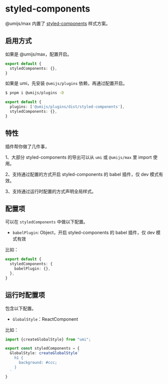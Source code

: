 # styled-components

@umijs/max 内置了 [styled-components](https://styled-components.com/) 样式方案。

## 启用方式

如果是 @umijs/max，配置开启。

```ts {2}
export default {
  styledComponents: {},
}
```

如果是 umi，先安装 `@umijs/plugins` 依赖，再通过配置开启。

```bash
$ pnpm i @umijs/plugins -D
```

```ts
export default {
  plugins: ['@umijs/plugins/dist/styled-components'],
  styledComponents: {},
}
```

## 特性

插件帮你做了几件事，

1、大部分 styled-components 的导出可以从 `umi` 或 `@umijs/max` 里 import 使用。

2、支持通过配置的方式开启 styled-components 的 babel 插件，仅 dev 模式有效。

3、支持通过运行时配置的方式声明全局样式。

## 配置项

可以在 `styledComponents` 中做以下配置。

- `babelPlugin`: Object，开启 styled-components 的 babel 插件，仅 dev 模式有效

比如：

```ts
export default {
  styledComponents: {
    babelPlugin: {},
  },
}
```

## 运行时配置项

包含以下配置。

- `GlobalStyle`：ReactComponent

比如：

```ts
import {createGlobalStyle} from "umi";

export const styledComponents = {
  GlobalStyle: createGlobalStyle`
    h1 {
      background: #ccc;
    }
  `
}
```


